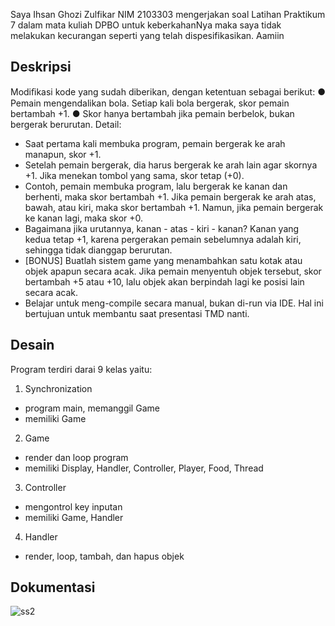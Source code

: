 Saya Ihsan Ghozi Zulfikar NIM 2103303 mengerjakan soal Latihan Praktikum 7 dalam mata kuliah DPBO untuk keberkahanNya maka saya tidak melakukan kecurangan seperti yang telah dispesifikasikan. Aamiin

## Deskripsi
Modiﬁkasi kode yang sudah diberikan, dengan ketentuan sebagai berikut:
● Pemain mengendalikan bola. Setiap kali bola bergerak, skor pemain
bertambah +1.
● Skor hanya bertambah jika pemain berbelok, bukan bergerak berurutan.
Detail:
- Saat pertama kali membuka program, pemain bergerak ke arah
manapun, skor +1.
- Setelah pemain bergerak, dia harus bergerak ke arah lain agar
skornya +1. Jika menekan tombol yang sama, skor tetap (+0).
- Contoh, pemain membuka program, lalu bergerak ke kanan dan
berhenti, maka skor bertambah +1. Jika pemain bergerak ke arah
atas, bawah, atau kiri, maka skor bertambah +1. Namun, jika
pemain bergerak ke kanan lagi, maka skor +0.
- Bagaimana jika urutannya, kanan - atas - kiri - kanan? Kanan yang
kedua tetap +1, karena pergerakan pemain sebelumnya adalah kiri,
sehingga tidak dianggap berurutan.
- [BONUS] Buatlah sistem game yang menambahkan satu kotak atau objek
apapun secara acak. Jika pemain menyentuh objek tersebut, skor
bertambah +5 atau +10, lalu objek akan berpindah lagi ke posisi lain secara
acak.
- Belajar untuk meng-compile secara manual, bukan di-run via IDE. Hal ini
bertujuan untuk membantu saat presentasi TMD nanti.

## Desain
Program terdiri darai 9 kelas yaitu:
1. Synchronization
- program main, memanggil Game
- memiliki Game
2. Game
- render dan loop program
- memiliki Display, Handler, Controller, Player, Food, Thread
3. Controller
- mengontrol key inputan
- memiliki Game, Handler
4. Handler
- render, loop, tambah, dan hapus objek


## Dokumentasi
![ss2](https://user-images.githubusercontent.com/100748074/233686228-31a2d9d1-a191-42e1-9132-d397b332c631.PNG)
